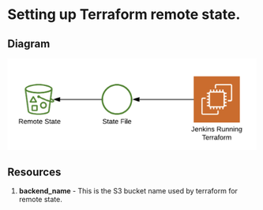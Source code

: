 # Setting up Terraform remote state.

## Diagram
![Remote State](pictures/pic1.png)

## Resources
1. __backend\_name__ - This is the S3 bucket name used by terraform for remote state.
